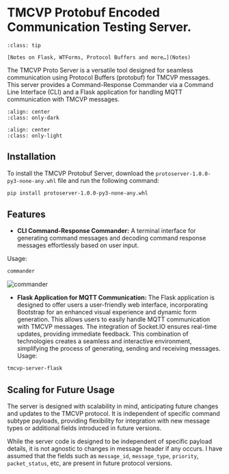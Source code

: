 # TMCVP Protobuf Encoded Communication Testing Server.

```{admonition} Must See
:class: tip

[Notes on Flask, WTForms, Protocol Buffers and more…](Notes)
```

<!-- index.rst content start -->

The TMCVP Proto Server is a versatile tool designed for seamless communication using Protocol Buffers (protobuf) for TMCVP messages. This server provides a Command-Response Commander via a Command Line Interface (CLI) and a Flask application for handling MQTT communication with TMCVP messages.

```{image} _static/sequence-diagram-dark.svg
:align: center
:class: only-dark
```

```{image} _static/sequence-diagram-light.svg 
:align: center
:class: only-light
```

## Installation

To install the TMCVP Protobuf Server, download the `protoserver-1.0.0-py3-none-any.whl` file and run the following command:

```bash
pip install protoserver-1.0.0-py3-none-any.whl
```

## Features

- **CLI Command-Response Commander:** A terminal interface for generating command messages and decoding command response messages effortlessly based on user input. 

Usage:
```bash
commander
```

![commander](_static/commander.gif)

- **Flask Application for MQTT Communication:** The Flask application is designed to offer users a user-friendly web interface, incorporating Bootstrap for an enhanced visual experience and dynamic form generation. This allows users to easily handle MQTT communication with TMCVP messages. The integration of Socket.IO ensures real-time updates, providing immediate feedback. This combination of technologies creates a seamless and interactive environment, simplifying the process of generating, sending and receiving messages. 
Usage:
```bash
tmcvp-server-flask
```

## Scaling for Future Usage

The server is designed with scalability in mind, anticipating future changes and updates to the TMCVP protocol. It is independent of specific command subtype payloads, providing flexibility for integration with new message types or additional fields introduced in future versions.

While the server code is designed to be independent of specific payload details, it is not agnostic to changes in message header if any occurs. I have assumed that the fields such as  `message_id`, `message_type`, `priority`, `packet_status`, etc, are present in future protocol versions.